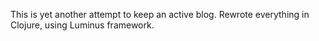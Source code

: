 This is yet another attempt to keep an active blog. Rewrote everything
in Clojure, using Luminus framework. 
